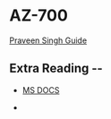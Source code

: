 # AZ-700

[Praveen Singh Guide](https://parveensingh.com/az-700-study-guide/amp/)

## Extra Reading -- 
- [MS DOCS ](https://docs.microsoft.com/en-us/azure/security/fundamentals/infrastructure-network)

- 
